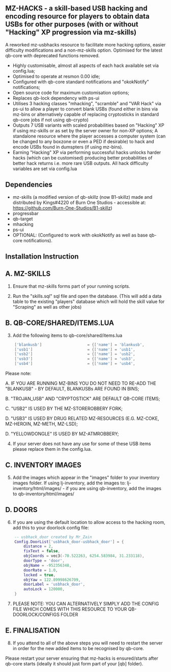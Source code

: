  ## MZ-HACKS - a skill-based USB hacking and encoding resource for players to obtain data USBs for other purposes (with or without "Hacking" XP progression via mz-skills)

A reworked mz-usbhacks resource to facilitate more hacking options, easier difficulty modifications and a non-mz-skills option. Optimised for the latest qb-core with deprecated functions removed. 

- Highly customisable, almost all aspects of each hack available set via config.lua;
- Optimised to operate at resmon 0.00 idle; 
- Configured with qb-core standard notifications and "okokNotify" notifications; 
- Open source code for maximum customisation options; 
- Replaces qb-lock dependency with ps-ui 
- Utilises 3 hacking classes "mhacking", "scramble" and "VAR Hack" via ps-ui to allow a player to convert blank USBs (found either in bins via mz-bins or alternatively capable of replacing cryptosticks in standard qb-core jobs if not using qb-crypto)
- Outputs 7 USB variants with scaled probabilities based on "Hacking" XP if using mz-skills or as set by the server owner for non-XP options; 
A standalone resource where the player accesses a computer system (can be changed to any boxzone or even a PED if desirable) to hack and encode USBs found in dumspters (if using mz-bins).
- Earning "Hacking" XP via performing successful hacks unlocks harder hacks (which can be customised) producing better probabilities of better hack returns i.e. more rare USB outputs. All hack difficulty variables are set via config.lua

## Dependencies
- mz-skills (a modified version of qb-skillz (now B1-skillz) made and distributed by Kings#4220 of Burn One Studios - accessible at: https://github.com/Burn-One-Studios/B1-skillz)
- progressbar
- qb-target
- mhacking
- ps-ui
- OPTIONAL: (Configured to work with okokNotify as well as base qb-core notifications).

## Installation Instruction

## A. MZ-SKILLS

1. Ensure that mz-skills forms part of your running scripts. 

2. Run the "skills.sql" sql file and open the database. (This will add a data table to the existing "players" database which will hold the skill value for "Scraping" as well as other jobs)

## B. QB-CORE/SHARED/ITEMS.LUA

3. Add the following items to qb-core/shared/items.lua 

```lua
	['blankusb'] 				 	= {['name'] = 'blankusb', 			  	  	['label'] = 'Blank USB', 				['weight'] = 100, 		['type'] = 'item', 		['image'] = 'blankusb.png', 			['unique'] = false, 	['useable'] = false, 	['shouldClose'] = true,	   ['combinable'] = nil,   ['description'] = 'Non-descript USB, wonder if there is anything on it?'},
	['usb1'] 				 	 	= {['name'] = 'usb1', 			  	  		['label'] = 'Blue USB', 				['weight'] = 100, 		['type'] = 'item', 		['image'] = 'usbblue.png', 				['unique'] = false, 	['useable'] = false, 	['shouldClose'] = true,	   ['combinable'] = nil,   ['description'] = 'The Blank USB has downloaded a particular encryption marking it blue.'},
	['usb2'] 				 	 	= {['name'] = 'usb2', 			  	  		['label'] = 'Red USB', 					['weight'] = 100, 		['type'] = 'item', 		['image'] = 'usbred.png', 				['unique'] = false, 	['useable'] = false, 	['shouldClose'] = true,	   ['combinable'] = nil,   ['description'] = 'The Blank USB has downloaded a particular encryption marking it red.'},
	['usb3'] 				 	 	= {['name'] = 'usb3', 			  	  		['label'] = 'Pink USB', 				['weight'] = 100, 		['type'] = 'item', 		['image'] = 'usbpink.png', 				['unique'] = false, 	['useable'] = false, 	['shouldClose'] = true,	   ['combinable'] = nil,   ['description'] = 'The Blank USB has downloaded a particular encryption marking it pink.'},
	['usb4'] 				 		= {['name'] = 'usb4', 			  	  		['label'] = 'Green USB', 				['weight'] = 100, 		['type'] = 'item', 		['image'] = 'usbgreen.png', 			['unique'] = false, 	['useable'] = false, 	['shouldClose'] = true,	   ['combinable'] = nil,   ['description'] = 'The Blank USB has downloaded a particular encryption marking it green.'},
```

Please note: 

A. IF YOU ARE RUNNING MZ-BINS YOU DO NOT NEED TO RE-ADD THE "BLANKUSB" - BY DEFAULT, BLANKUSBs ARE FOUND IN BINS; 

B. "TROJAN_USB" AND "CRYPTOSTICK" ARE DEFAULT QB-CORE ITEMS; 

C. "USB2" IS USED BY THE MZ-STOREROBBERY FORK;

D. "USB3" IS USED BY DRUG RELATED MZ-RESOURCES (E.G. MZ-COKE, MZ-HEROIN, MZ-METH, MZ-LSD);

D. "YELLOWDONGLE" IS USED BY MZ-ATMROBBERY; 

4. If your server does not have any use for some of these USB items please replace them in the config.lua. 

## C. INVENTORY IMAGES

5. Add the images which appear in the "images" folder to your inventory images folder. If using lj-inventory, add the images to: lj-inventory/html/images/ - if you are using qb-inventory, add the images to qb-inventory/html/images/

## D. DOORS

6. If you are using the default location to allow access to the hacking room, add this to your doorlock config file:

```lua 
    -- usbhack_door created by Mr_Zain
    Config.DoorList['usbhack_door-usbhack_door'] = {
        distance = 2,
        fixText = false,
        objCoords = vec3(-70.522263, 6254.583984, 31.233118),
        doorType = 'door',
        objName = -952356348,
        doorRate = 1.0,
        locked = true,
        objYaw = 122.89998626709,
        doorLabel = 'usbhack_door',
        autoLock = 120000,
    }
```

7. PLEASE NOTE: YOU CAN ALTERNATIVELY SIMPLY ADD THE CONFIG FILE WHICH COMES WITH THIS RESOURCE TO YOUR QB-DOORLOCK/CONFIGS FOLDER

## E. FINALISATION 

8. If you attend to all of the above steps you will need to restart the server in order for the new added items to be recognised by qb-core. 

Please restart your server ensuring that mz-hacks is ensured/starts after qb-core starts (ideally it should just form part of your [qb] folder).
